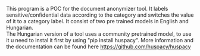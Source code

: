 This program is a POC for the document anonymizer tool. It labels sensitive/confidential data according to the category and switches the value of it to a category label. It consist of two pre trained models in English and Hungarian.  
The Hungarian version of a tool uses a community pretrained model, to use it u need to instal it first by using "pip install huspacy". More information and the documentation can be found here https://github.com/huspacy/huspacy
